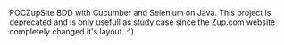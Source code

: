 POCZupSite
BDD with Cucumber and Selenium on Java.
This project is deprecated and is only usefull as study case since the Zup.com website completely changed it's layout. :')
